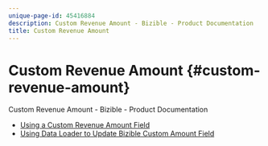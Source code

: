 ```yaml
---
unique-page-id: 45416884
description: Custom Revenue Amount - Bizible - Product Documentation
title: Custom Revenue Amount
---
```


# Custom Revenue Amount {#custom-revenue-amount}

Custom Revenue Amount - Bizible - Product Documentation

* [Using a Custom Revenue Amount Field](custom-revenue-amount/using-a-custom-revenue-amount-field.md)
* [Using Data Loader to Update Bizible Custom Amount Field](custom-revenue-amount/using-data-loader-to-update-bizible-custom-amount-field.md)

